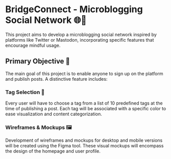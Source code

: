 # BridgeConnect - Microblogging Social Network 🌐📱

This project aims to develop a microblogging social network inspired by platforms like Twitter or Mastodon, incorporating specific features that encourage mindful usage.

## Primary Objective 🎯

The main goal of this project is to enable anyone to sign up on the platform and publish posts. A distinctive feature includes:

### Tag Selection 🔖

Every user will have to choose a tag from a list of 10 predefined tags at the time of publishing a post. Each tag will be associated with a specific color to ease visualization and content categorization.

### Wireframes & Mockups 🖼️

Development of wireframes and mockups for desktop and mobile versions will be created using the Figma tool. These visual mockups will encompass the design of the homepage and user profile.
